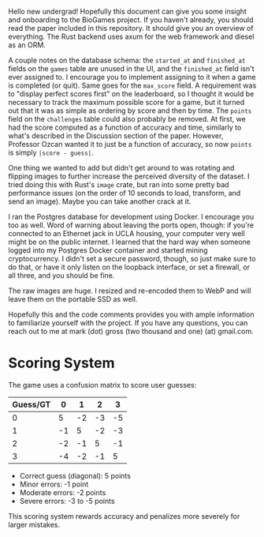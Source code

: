 Hello new undergrad! Hopefully this document can give you some insight and
onboarding to the BioGames project. If you haven't already, you should read the
paper included in this repository. It should give you an overview of everything.
The Rust backend uses axum for the web framework and diesel as an ORM.

A couple notes on the database schema: the `started_at` and `finished_at` fields
on the `games` table are unused in the UI, and the `finished_at` field isn't
ever assigned to. I encourage you to implement assigning to it when a game is
completed (or quit). Same goes for the `max_score` field. A requirement was to
"display perfect scores first" on the leaderboard, so I thought it would be
necessary to track the maximum possible score for a game, but it turned out that
it was as simple as ordering by score and then by time. The `points` field on
the `challenges` table could also probably be removed. At first, we had the
score computed as a function of accuracy and time, similarly to what's described
in the Discussion section of the paper. However, Professor Ozcan wanted it to
just be a function of accuracy, so now `points` is simply `|score - guess|`.

One thing we wanted to add but didn't get around to was rotating and flipping
images to further increase the perceived diversity of the dataset. I tried doing
this with Rust's `image` crate, but ran into some pretty bad performance issues
(on the order of 10 seconds to load, transform, and send an image). Maybe you
can take another crack at it.

I ran the Postgres database for development using Docker. I encourage you too as
well. Word of warning about leaving the ports open, though: if you're connected
to an Ethernet jack in UCLA housing, your computer very well might be on the
public internet. I learned that the hard way when someone logged into my
Postgres Docker container and started mining cryptocurrency. I didn't set a
secure password, though, so just make sure to do that, or have it only listen on
the loopback interface, or set a firewall, or all three, and you should be fine.

The raw images are huge. I resized and re-encoded them to WebP and will leave
them on the portable SSD as well.

Hopefully this and the code comments provides you with ample information to
familiarize yourself with the project. If you have any questions, you can reach
out to me at mark (dot) gross (two thousand and one) (at) gmail.com.

# Scoring System

The game uses a confusion matrix to score user guesses:

| Guess/GT | 0 | 1 | 2 | 3 |
|----------|---|---|---|---|
| 0        | 5 |-2 |-3 |-5 |
| 1        |-1 | 5 |-2 |-3 |
| 2        |-2 |-1 | 5 |-1 |
| 3        |-4 |-2 |-1 | 5 |

- Correct guess (diagonal): 5 points
- Minor errors: -1 point
- Moderate errors: -2 points
- Severe errors: -3 to -5 points

This scoring system rewards accuracy and penalizes more severely for larger mistakes.
